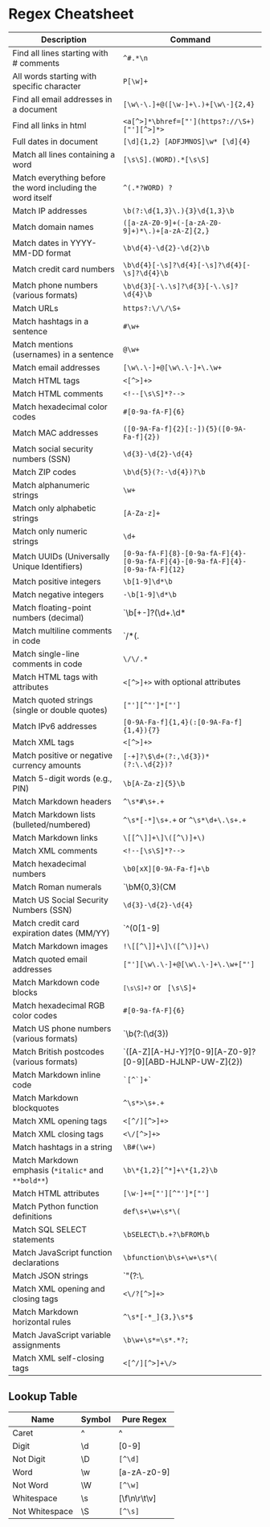 # Regex Cheatsheet

| Description                                      | Command                                           |
|--------------------------------------------------|---------------------------------------------------|
| Find all lines starting with # comments          | `^#.*\n`                                          |
| All words starting with specific character       | `P[\w]+`                                          |
| Find all email addresses in a document           | `[\w\-\.]+@([\w-]+\.)+[\w\-]{2,4}`                |
| Find all links in html                           | `<a[^>]*\bhref=["'](https?://\S+)["'][^>]*>`      |
| Full dates in document                           | `[\d]{1,2} [ADFJMNOS]\w* [\d]{4}`                 |
| Match all lines containing a word                | `[\s\S].(WORD).*[\s\S]`                           |
| Match everything before the word including the word itself | `^(.*?WORD) ?`                             |
| Match IP addresses                                   | `\b(?:\d{1,3}\.){3}\d{1,3}\b`                     |
| Match domain names                                   | `([a-zA-Z0-9]+(-[a-zA-Z0-9]+)*\.)+[a-zA-Z]{2,}`    |
| Match dates in YYYY-MM-DD format                     | `\b\d{4}-\d{2}-\d{2}\b`                           |
| Match credit card numbers                            | `\b\d{4}[-\s]?\d{4}[-\s]?\d{4}[-\s]?\d{4}\b`      |
| Match phone numbers (various formats)                | `\b\d{3}[-\.\s]?\d{3}[-\.\s]?\d{4}\b`             |
| Match URLs                                           | `https?:\/\/\S+`                                  |
| Match hashtags in a sentence                         | `#\w+`                                            |
| Match mentions (usernames) in a sentence            | `@\w+`                                            |
| Match email addresses                                | `[\w\.\-]+@[\w\.\-]+\.\w+`                       |
| Match HTML tags                                      | `<[^>]+>`                                        |
| Match HTML comments                                  | `<!--[\s\S]*?-->`                                |
| Match hexadecimal color codes                        | `#[0-9a-fA-F]{6}`                                |
| Match MAC addresses                                  | `([0-9A-Fa-f]{2}[:-]){5}([0-9A-Fa-f]{2})`       |
| Match social security numbers (SSN)                  | `\d{3}-\d{2}-\d{4}`                              |
| Match ZIP codes                                      | `\b\d{5}(?:-\d{4})?\b`                           |
| Match alphanumeric strings                           | `\w+`                                            |
| Match only alphabetic strings                        | `[A-Za-z]+`                                      |
| Match only numeric strings                           | `\d+`                                            |
| Match UUIDs (Universally Unique Identifiers)         | `[0-9a-fA-F]{8}-[0-9a-fA-F]{4}-[0-9a-fA-F]{4}-[0-9a-fA-F]{4}-[0-9a-fA-F]{12}` |
| Match positive integers                              | `\b[1-9]\d*\b`                                   |
| Match negative integers                              | `-\b[1-9]\d*\b`                                  |
| Match floating-point numbers (decimal)               | `\b[+-]?(\d+\.\d*|\.\d+)([eE][+-]?\d+)?\b`      |
| Match multiline comments in code                    | `\/\*(.|[\r\n])*?\*\/`                           |
| Match single-line comments in code                  | `\/\/.*`                                         |
| Match HTML tags with attributes                      | `<[^>]+>` with optional attributes               |
| Match quoted strings (single or double quotes)      | `["'][^"']*["']`                                 |
| Match IPv6 addresses                                 | `[0-9A-Fa-f]{1,4}(:[0-9A-Fa-f]{1,4}){7}`        |
| Match XML tags                                       | `<[^>]+>`                                        |
| Match positive or negative currency amounts         | `[-+]?\$\d+(?:,\d{3})*(?:\.\d{2})?`              |
| Match 5-digit words (e.g., PIN)                      | `\b[A-Za-z]{5}\b`                                |
| Match Markdown headers                               | `^\s*#\s+.+`                                     |
| Match Markdown lists (bulleted/numbered)            | `^\s*[-*]\s+.+` or `^\s*\d+\.\s+.+`              |
| Match Markdown links                                 | `\[[^\]]+\]\([^\)]+\)`                           |
| Match XML comments                                  | `<!--[\s\S]*?-->`                                |
| Match hexadecimal numbers                           | `\b0[xX][0-9A-Fa-f]+\b`                         |
| Match Roman numerals                                | `\bM{0,3}(CM|CD|D?C{0,3})(XC|XL|L?X{0,3})(IX|IV|V?I{0,3})\b` |
| Match US Social Security Numbers (SSN)              | `\d{3}-\d{2}-\d{4}`                              |
| Match credit card expiration dates (MM/YY)          | `^(0[1-9]|1[0-2])\/?([2-9]\d)$`                 |
| Match Markdown images                               | `!\[[^\]]+\]\([^\)]+\)`                          |
| Match quoted email addresses                        | `["'][\w\.\-]+@[\w\.\-]+\.\w+["']`               |
| Match Markdown code blocks                          | <code>````[\s\S]+?````</code> or <code>    [\s\S]+</code>               |
| Match hexadecimal RGB color codes                   | `#[0-9a-fA-F]{6}`                                |
| Match US phone numbers (various formats)            | `\b(?:\(\d{3}\)|\d{3})(?:[-\s.]?)\d{3}(?:[-\s.]?)\d{4}\b` |
| Match British postcodes (various formats)           | `([A-Z][A-HJ-Y]?[0-9][A-Z0-9]?[0-9][ABD-HJLNP-UW-Z]{2})|GIR 0AA` |
| Match Markdown inline code                          | <code>\`[^\`]+\`</code>                             |
| Match Markdown blockquotes                          | `^\s*>\s+.+`                                     |
| Match XML opening tags                              | `<[^/][^>]+>`                                    |
| Match XML closing tags                              | `<\/[^>]+>`                                      |
| Match hashtags in a string                          | `\B#(\w+)`                                       |
| Match Markdown emphasis (`*italic*` and `**bold**`) | `\b\*{1,2}[^*]+\*{1,2}\b`                        |
| Match HTML attributes                               | `[\w-]+=["'][^"']*["']`                          |
| Match Python function definitions                  | `def\s+\w+\s*\(`                                 |
| Match SQL SELECT statements                         | `\bSELECT\b.+?\bFROM\b`                         |
| Match JavaScript function declarations             | `\bfunction\b\s+\w+\s*\(`                       |
| Match JSON strings                                  | `"(?:\\.|[^"])*"`                                |
| Match XML opening and closing tags                  | `<\/?[^>]+>`                                    |
| Match Markdown horizontal rules                    | `^\s*[-*_]{3,}\s*$`                              |
| Match JavaScript variable assignments              | `\b\w+\s*=\s*.*?;`                              |
| Match XML self-closing tags                         | `<[^/][^>]+\/>`                                  |


## Lookup Table
| Name | Symbol | Pure Regex |
| --- | --- | --- |
| Caret | ^ | ^ |
| Digit | \d | [0-9] |
| Not Digit | \D | ```[^\d]``` |
| Word | \w | [a-zA-z0-9] |
| Not Word | \W | ```[^\w]```|
| Whitespace | \s | [\f\n\r\t\v] |
| Not Whitespace | \S | ```[^\s]``` |


